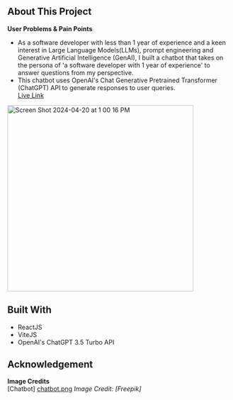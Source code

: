 ## About This Project
**User Problems & Pain Points**
* As a software developer with less than 1 year of experience and a keen interest in Large Language Models(LLMs), prompt engineering and Generative Artificial Intelligence (GenAI), I built a chatbot that takes on the persona of 'a software developer with 1 year of experience' to answer questions from my perspective.
* This chatbot uses OpenAI's Chat Generative Pretrained Transformer (ChatGPT) API to generate responses to user queries.<br>
[Live Link](https://chat-bot-chatgpt.netlify.app)

<img width="420" alt="Screen Shot 2024-04-20 at 1 00 16 PM" src="https://github.com/chevonnelise/chat-bot/assets/114272460/cad1c50e-b124-4252-a623-7de3cff4cdc6">

## Built With
* ReactJS
* ViteJS
* OpenAI's ChatGPT 3.5 Turbo API

## Acknowledgement
**Image Credits**<br>
[Chatbot] [chatbot.png](https://www.flaticon.com/free-icons/chatbot) *Image Credit: [Freepik]*
